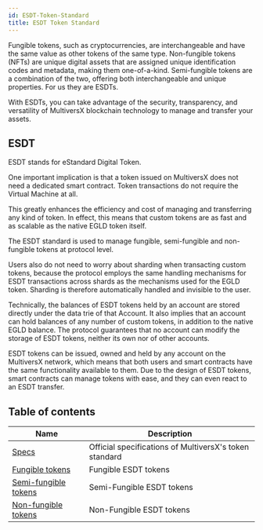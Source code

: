 ```yaml
---
id: ESDT-Token-Standard
title: ESDT Token Standard
---
```



Fungible tokens, such as cryptocurrencies, are interchangeable and have the same value as other tokens of the same type. Non-fungible tokens (NFTs) are unique digital assets that are assigned unique identification codes and metadata, making them one-of-a-kind. Semi-fungible tokens are a combination of the two, offering both interchangeable and unique properties. For us they are ESDTs.

With ESDTs, you can take advantage of the security, transparency, and versatility of MultiversX blockchain technology to manage and transfer your assets.

[comment]: # (mx-context-auto)

## ESDT

ESDT stands for eStandard Digital Token.

One important implication is that a token issued on MultiversX does not need a dedicated smart contract. Token transactions do not require the Virtual Machine at all.

This greatly enhances the efficiency and cost of managing and transferring any kind of token. In effect, this means that custom tokens are as fast and as scalable as the native EGLD token itself.

The ESDT standard is used to manage fungible, semi-fungible and non-fungible tokens at protocol level.

Users also do not need to worry about sharding when transacting custom tokens, because the protocol employs the same handling mechanisms for ESDT transactions across shards as the mechanisms used for the EGLD token. Sharding is therefore automatically handled and invisible to the user.

Technically, the balances of ESDT tokens held by an account are stored directly under the data trie of that Account. It also implies that an account can hold balances of any number of custom tokens, in addition to the native EGLD balance. The protocol guarantees that no account can modify the storage of ESDT tokens, neither its own nor of other accounts.

ESDT tokens can be issued, owned and held by any account on the MultiversX network, which means that both users and smart contracts have the same functionality available to them. Due to the design of ESDT tokens, smart contracts can manage tokens with ease, and they can even react to an ESDT transfer.

[comment]: # (mx-context-auto)

## Table of contents

| Name                                                                    | Description                                            |
|-------------------------------------------------------------------------|--------------------------------------------------------|
| [Specs](https://github.com/multiversx/mx-specs/blob/main/ESDT-specs.md) | Official specifications of MultiversX's token standard |
| [Fungible tokens](/tokens/esdt-tokens)                                  | Fungible ESDT tokens                                   |
| [Semi-fungible tokens](/tokens/nft-tokens)                              | Semi-Fungible ESDT tokens                              |
| [Non-fungible tokens](/tokens/nft-tokens)                               | Non-Fungible ESDT tokens                               |

